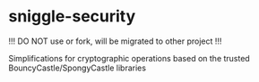 sniggle-security
================

!!! DO NOT use or fork, will be migrated to other project !!!


Simplifications for cryptographic operations based on the trusted BouncyCastle/SpongyCastle libraries
